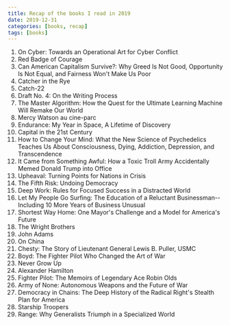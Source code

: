```yaml
---
title: Recap of the books I read in 2019
date: 2019-12-31
categories: [books, recap]
tags: [books]
---
```

1. On Cyber: Towards an Operational Art for Cyber Conflict
2. Red Badge of Courage
3. Can American Capitalism Survive?: Why Greed Is Not Good, Opportunity Is Not Equal, and Fairness Won't Make Us Poor
4. Catcher in the Rye
5. Catch-22
6. Draft No. 4: On the Writing Process
7. The Master Algorithm: How the Quest for the Ultimate Learning Machine Will Remake Our World
8. Mercy Watson au cine-parc
9. Endurance: My Year in Space, A Lifetime of Discovery
10. Capital in the 21st Century
11. How to Change Your Mind: What the New Science of Psychedelics Teaches Us About Consciousness, Dying, Addiction, Depression, and Transcendence
12. It Came from Something Awful: How a Toxic Troll Army Accidentally Memed Donald Trump into Office
13. Upheaval: Turning Points for Nations in Crisis
14. The Fifth Risk: Undoing Democracy
15. Deep Work: Rules for Focused Success in a Distracted World
16. Let My People Go Surfing: The Education of a Reluctant Businessman--Including 10 More Years of Business Unusual
17. Shortest Way Home: One Mayor's Challenge and a Model for America's Future
18. The Wright Brothers
19. John Adams
20. On China
21. Chesty: The Story of Lieutenant General Lewis B. Puller, USMC
22. Boyd: The Fighter Pilot Who Changed the Art of War
23. Never Grow Up
24. Alexander Hamilton
25. Fighter Pilot: The Memoirs of Legendary Ace Robin Olds
26. Army of None: Autonomous Weapons and the Future of War
27. Democracy in Chains: The Deep History of the Radical Right's Stealth Plan for America
28. Starship Troopers
29. Range: Why Generalists Triumph in a Specialized World